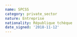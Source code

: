 ```yaml
---
name: SPCSS
category: private_sector
nature: Entreprise
nationality: République tchèque
date_signed: '2018-11-12'
---
```

    